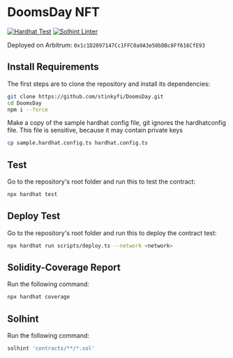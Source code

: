 # DoomsDay NFT
[![Hardhat Test](https://github.com/stinkyfi/DoomsDay/actions/workflows/hardhat_test.yml/badge.svg)](https://github.com/stinkyfi/DoomsDay/actions/workflows/hardhat_test.yml)
[![Solhint Linter](https://github.com/stinkyfi/DoomsDay/actions/workflows/solhint_lint.yml/badge.svg)](https://github.com/stinkyfi/DoomsDay/actions/workflows/solhint_lint.yml)

Deployed on Arbitrum:
```0x1c1D2097147Cc1FFC0a9A3e50bDBc8Ff616CfE93```

## Install Requirements
The first steps are to clone the repository and install its dependencies:
```sh
git clone https://github.com/stinkyfi/DoomsDay.git
cd DoomsDay
npm i --force
```

Make a copy of the sample hardhat config file, git ignores the hardhatconfig file.
This file is sensitive, because it may contain private keys
```sh
cp sample.hardhat.config.ts hardhat.config.ts
```

## Test
Go to the repository's root folder and run this to
test the contract:

```sh
npx hardhat test
```

## Deploy Test
Go to the repository's root folder and run this to
deploy the contract test:

```sh
npx hardhat run scripts/deploy.ts --network <network>
```

## Solidity-Coverage Report
Run the following command:
```sh
npx hardhat coverage
```

## Solhint
Run the following command:
```sh
solhint 'contracts/**/*.sol'
```
